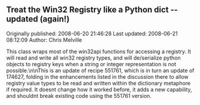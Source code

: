 ## Treat the Win32 Registry like a Python dict -- updated (again!)

Originally published: 2008-06-20 21:46:28
Last updated: 2008-06-21 08:12:09
Author: Chris Melville

This class wraps most of the win32api functions for accessing a registry. It will read and write all win32 registry types, and will de/serialize python objects to registry keys when a string or integer representation is not possible.\n\nThis is an update of recipe 551761, which is in turn an update of 174627, folding in the enhancements listed in the discussion there to allow registry value types to be read and written within the dictionary metaphore if required. It doesnt change how it worked before, it adds a new capability, and shouldnt break existing code using the 551761 version.